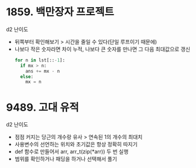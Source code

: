 # 1859. 백만장자 프로젝트
d2 난이도
- 뒤쪽부터 확인해보기 > 시간을 줄일 수 있다(단일 루프이기 때문에)
- 나보다 작은 숫자라면 차이 누적, 나보다 큰 숫자를 만나면 그 다음 최대값으로 갱신
  ```python
  for n in lst[::-1]:
    if mx > n:
      ans += mx - n
    else:
      mx = n
  ```

# 9489. 고대 유적
d2 난이도
- 점점 커지는 당근의 개수랑 유사 > 연속된 1의 개수의 최대치
- 사용변수의 선언하는 위치와 초기값은 항상 정확히 따지기
- def 함수로 만들어서 arr, arr_t(zip(*arr)) 두 번 실행
- 범위를 확인하거나 패딩을 하거나 선택해서 풀기
